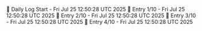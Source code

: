 📅 Daily Log Start - Fri Jul 25 12:50:28 UTC 2025
📌 Entry 1/10 - Fri Jul 25 12:50:28 UTC 2025
📌 Entry 2/10 - Fri Jul 25 12:50:28 UTC 2025
📌 Entry 3/10 - Fri Jul 25 12:50:28 UTC 2025
📌 Entry 4/10 - Fri Jul 25 12:50:28 UTC 2025
